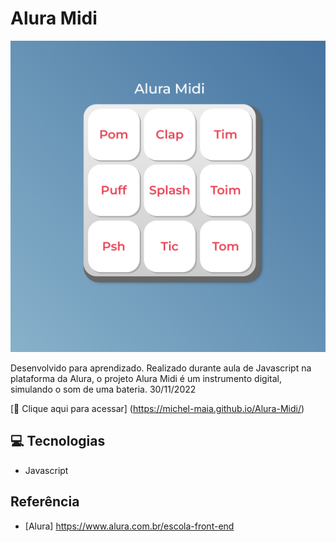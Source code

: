 # Alura Midi


![preview](./.github/preview.png)


Desenvolvido para aprendizado. Realizado durante aula de Javascript na plataforma da Alura, o projeto Alura Midi é um instrumento digital, simulando o som de uma bateria. 30/11/2022


[🔗 Clique aqui para acessar] (https://michel-maia.github.io/Alura-Midi/)


## 💻 Tecnologias

- Javascript


## Referência

- [Alura] https://www.alura.com.br/escola-front-end


